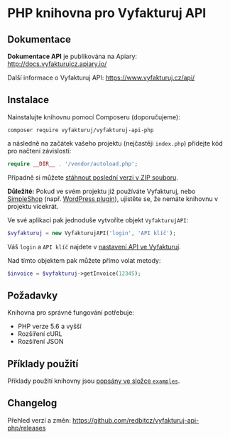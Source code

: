 # PHP knihovna pro Vyfakturuj API

## Dokumentace

**Dokumentace API** je publikována na Apiary: http://docs.vyfakturujcz.apiary.io/

Další informace o Vyfakturuj API: https://www.vyfakturuj.cz/api/

## Instalace

Nainstalujte knihovnu pomocí Composeru (doporučujeme):

```shell
composer require vyfakturuj/vyfakturuj-api-php
```

a následně na začátek vašeho projektu (nejčastěji `index.php`) přidejte kód pro načtení závislostí:

```php
require __DIR__ . '/vendor/autoload.php';
```

Případně si můžete [stáhnout poslední verzi v ZIP souboru](manual-installation.md).

**Důležité:** Pokud ve svém projektu již používáte Vyfakturuj, nebo [SimpleShop](https://www.simpleshop.cz/)
(např. [WordPress plugin](https://www.simpleshop.cz/category/wordpress-plugin/)), ujistěte se, že nemáte knihovnu v
projektu vícekrát.

Ve své aplikaci pak jednoduše vytvoříte objekt `VyfakturujAPI`:

```php
$vyfakturuj = new VyfakturujAPI('login', 'API klíč');
```

Váš `login` a `API klíč` najdete v [nastavení API ve Vyfakturuj](https://app.vyfakturuj.cz/nastaveni/api/).

Nad tímto objektem pak můžete přímo volat metody:

```php
$invoice = $vyfakturuj->getInvoice(12345);
```

## Požadavky

Knihovna pro správné fungování potřebuje:

- PHP verze 5.6 a vyšší
- Rozšíření cURL
- Rozšíření JSON

## Příklady použití

Příklady použití knihovny jsou [popsány ve složce `examples`](/examples/#readme).

## Changelog

Přehled verzí a změn: https://github.com/redbitcz/vyfakturuj-api-php/releases
